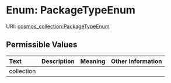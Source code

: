 
# Enum: PackageTypeEnum



URI: [cosmos_collection:PackageTypeEnum](https://www.cdisc.org/cosmos/collection_v1.0PackageTypeEnum)


## Permissible Values

| Text | Description | Meaning | Other Information |
| :--- | :---: | :---: | ---: |
| collection |  |  |  |

